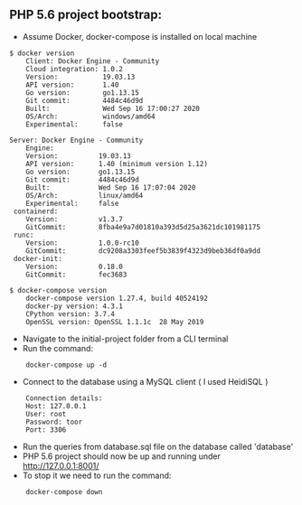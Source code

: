 ## PHP 5.6 project bootstrap: 

- Assume Docker, docker-compose is installed on local machine 
```
$ docker version
	Client: Docker Engine - Community
 	Cloud integration: 1.0.2
 	Version:           19.03.13
 	API version:       1.40
 	Go version:        go1.13.15
 	Git commit:        4484c46d9d
 	Built:             Wed Sep 16 17:00:27 2020
 	OS/Arch:           windows/amd64
 	Experimental:      false

Server: Docker Engine - Community
 	Engine:
  	Version:          19.03.13
  	API version:      1.40 (minimum version 1.12)
  	Go version:       go1.13.15
  	Git commit:       4484c46d9d
  	Built:            Wed Sep 16 17:07:04 2020
  	OS/Arch:          linux/amd64
  	Experimental:     false
 containerd:
  	Version:          v1.3.7
  	GitCommit:        8fba4e9a7d01810a393d5d25a3621dc101981175
 runc:
  	Version:          1.0.0-rc10
  	GitCommit:        dc9208a3303feef5b3839f4323d9beb36df0a9dd
 docker-init:
  	Version:          0.18.0
  	GitCommit:        fec3683

$ docker-compose version
	docker-compose version 1.27.4, build 40524192
	docker-py version: 4.3.1
	CPython version: 3.7.4
	OpenSSL version: OpenSSL 1.1.1c  28 May 2019
```

- Navigate to the initial-project folder from a CLI terminal 
- Run the command: 
```
	docker-compose up -d 
```
- Connect to the database using a MySQL client ( I used HeidiSQL ) 
```
	Connection details:
	Host: 127.0.0.1
	User: root
	Password: toor 
	Port: 3306 
```
- Run the queries from database.sql file on the database called 'database' 
- PHP 5.6 project should now be up and running under http://127.0.0.1:8001/
- To stop it we need to run the command: 
```
	docker-compose down
```